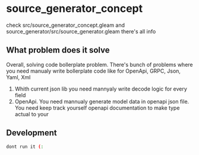 # source_generator_concept


check src/source_generator_concept.gleam and source_generator/src/source_generator.gleam
there's all info

## What problem does it solve
Overall, solving code bollerplate problem.
There's bunch of problems where you need manualy write bollerplate code like for OpenApi, GRPC, Json, Yaml, Xml

1) Whith current json lib you need mannyaly write decode logic for every field
2) OpenApi. You need mannualy generate model data in openapi json file. You need keep track yourself openapi documentation to make type actual to your

## Development

```sh
dont run it (:
```

